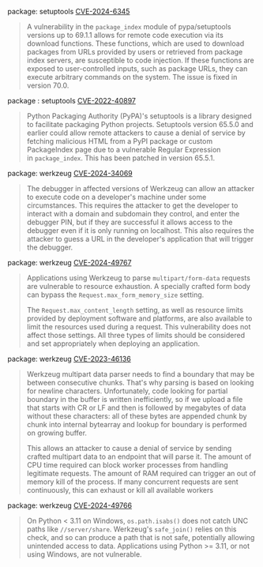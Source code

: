 

package: setuptools
[CVE-2024-6345](https://scout.docker.com/vulnerabilities/id/CVE-2024-6345?s=github&n=setuptools&t=pypi&vr=%3C70.0.0)

> A vulnerability in the `package_index` module of pypa/setuptools versions up to 69.1.1 allows for remote code execution via its download functions. These functions, which are used to download packages from URLs provided by users or retrieved from package index servers, are susceptible to code injection. If these functions are exposed to user-controlled inputs, such as package URLs, they can execute arbitrary commands on the system. The issue is fixed in version 70.0.

package : setuptools 
[CVE-2022-40897](https://scout.docker.com/vulnerabilities/id/CVE-2022-40897?s=github&n=setuptools&t=pypi&vr=%3C65.5.1)

>Python Packaging Authority (PyPA)'s setuptools is a library designed to facilitate packaging Python projects. Setuptools version 65.5.0 and earlier could allow remote attackers to cause a denial of service by fetching malicious HTML from a PyPI package or custom PackageIndex page due to a vulnerable Regular Expression in `package_index`. This has been patched in version 65.5.1.

package: werkzeug
[CVE-2024-34069](https://scout.docker.com/vulnerabilities/id/CVE-2024-34069?s=github&n=werkzeug&t=pypi&vr=%3C3.0.3)

>The debugger in affected versions of Werkzeug can allow an attacker to execute code on a developer's machine under some circumstances. This requires the attacker to get the developer to interact with a domain and subdomain they control, and enter the debugger PIN, but if they are successful it allows access to the debugger even if it is only running on localhost. This also requires the attacker to guess a URL in the developer's application that will trigger the debugger.

package: werkzeug
[CVE-2024-49767](https://scout.docker.com/vulnerabilities/id/CVE-2024-49767?s=github&n=werkzeug&t=pypi&vr=%3C%3D3.0.5)

> Applications using Werkzeug to parse `multipart/form-data` requests are vulnerable to resource exhaustion. A specially crafted form body can bypass the `Request.max_form_memory_size` setting.
> 
>The `Request.max_content_length` setting, as well as resource limits provided by deployment software and platforms, are also available to limit the resources used during a request. This vulnerability does not affect those settings. All three types of limits should be considered and set appropriately when deploying an application.

package: werkzeug 
[CVE-2023-46136](https://scout.docker.com/vulnerabilities/id/CVE-2023-46136?s=github&n=werkzeug&t=pypi&vr=%3C2.3.8)

> Werkzeug multipart data parser needs to find a boundary that may be between consecutive chunks. That's why parsing is based on looking for newline characters. Unfortunately, code looking for partial boundary in the buffer is written inefficiently, so if we upload a file that starts with CR or LF and then is followed by megabytes of data without these characters: all of these bytes are appended chunk by chunk into internal bytearray and lookup for boundary is performed on growing buffer.
> 
> This allows an attacker to cause a denial of service by sending crafted multipart data to an endpoint that will parse it. The amount of CPU time required can block worker processes from handling legitimate requests. The amount of RAM required can trigger an out of memory kill of the process. If many concurrent requests are sent continuously, this can exhaust or kill all available workers

package: werkzeug
[CVE-2024-49766](https://scout.docker.com/vulnerabilities/id/CVE-2024-49766?s=github&n=werkzeug&t=pypi&vr=%3C%3D3.0.5)
> On Python < 3.11 on Windows, `os.path.isabs()` does not catch UNC paths like `//server/share`. Werkzeug's `safe_join()` relies on this check, and so can produce a path that is not safe, potentially allowing unintended access to data. Applications using Python >= 3.11, or not using Windows, are not vulnerable.


